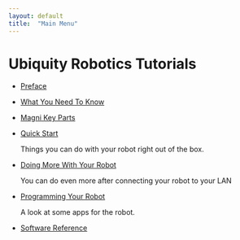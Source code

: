 ```yaml
---
layout: default
title:  "Main Menu"
---
```


# Ubiquity Robotics Tutorials

* [Preface](introduction)

* [What You Need To Know](need_to_know)

* [Magni Key Parts](magni_key)

* [Quick Start](ix_quick_start.md)

  Things you can do with your robot right out of the box.

* [Doing More With Your Robot](ix_doing_more)

  You can do even more after connecting your robot to your LAN

* [Programming Your Robot](ix_programming)

  A look at some apps for the robot.

* [Software Reference](software_reference/software_reference.md)
<!--

* [Setup In Depth](setup/setup.md):

  Everything from ordering batteries and network cables to figuring out networking issues.

* [Miscellaneous](misc/misc.md)

* [CoffeeBot Challenge](ix_coffeebot)
* [Learning with Magni in Simulation](ix_simulation1)
* [Challenge in Simulation](ix_simulation2) -->

